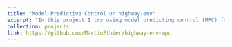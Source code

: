 ```yaml
---
title: "Model Predictive Control on highway-env"
excerpt: "In this project I try using model predicting control (MPC) for planning on the highway-env simulator. Here I defined an MPC formulation that takes into account trajectory predictions for all other cars, and tries to optimize a plan that makes progress towards the goal while avoiding all other agents over the horizon. The issue with this formulation is the non-convexity of the collision check constraint, which makes the optimization very unstable.<br/><img src='/images/projects/highway_env.gif' style='width:512px;'>"
collection: projects
link: https://github.com/MartinEthier/highway-env-mpc
---
```

